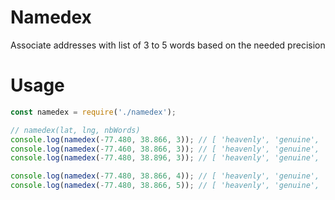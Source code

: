# Namedex

Associate addresses with list of 3 to 5 words based on the needed precision

# Usage
```js
const namedex = require('./namedex');

// namedex(lat, lng, nbWords)
console.log(namedex(-77.480, 38.866, 3)); // [ 'heavenly', 'genuine', 'leafy' ]
console.log(namedex(-77.460, 38.866, 3)); // [ 'heavenly', 'genuine', 'merry' ]
console.log(namedex(-77.480, 38.896, 3)); // [ 'heavenly', 'genuine', 'needy' ]

console.log(namedex(-77.480, 38.866, 4)); // [ 'heavenly', 'genuine', 'leafy', 'neighboring' ]
console.log(namedex(-77.480, 38.866, 5)); // [ 'heavenly', 'genuine', 'leafy', 'neighboring', 'glistening' ]
```
